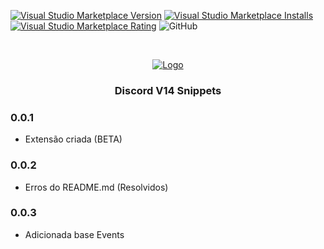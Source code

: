 <!--
***Olá, aqui é o Sr. AlphaJR, obrigado por estar vendo o README.md.***
***Se achar que posso melhorar algo basta dar um Fork e criar uma Pull.***
-->

[![Visual Studio Marketplace Version](https://img.shields.io/visual-studio-marketplace/v/AlphaJR.discord-v14-snippets.svg?label=Visual%20Studio%20Marketplace)](https://marketplace.visualstudio.com/items?itemName=AlphaJR.discord-v14-snippets)
[![Visual Studio Marketplace Installs](https://img.shields.io/visual-studio-marketplace/i/AlphaJR.discord-v14-snippets.svg)](https://marketplace.visualstudio.com/items?itemName=AlphaJR.discord-v14-snippets)
[![Visual Studio Marketplace Rating](https://img.shields.io/visual-studio-marketplace/r/AlphaJR.discord-v14-snippets.svg)](https://marketplace.visualstudio.com/items?itemName=AlphaJR.discord-v14-snippets)
![GitHub](https://img.shields.io/github/license/AlphaJR36/discord-v14-snippets.svg)

<!-- PROJECT LOGO -->
<br />
<p align="center">
  <a href="https://azurestore.site" >
    <img src="https://raw.githubusercontent.com/AlphaJR36/discord-v14-snippets/main/assets/images/azurestore.png" alt="Logo">
  </a>

  <h3 align="center">Discord V14 Snippets</h3>
</p>

<!-- CHANGELOG VERSIONS -->

### 0.0.1
- Extensão criada (BETA)

### 0.0.2
- Erros do README.md (Resolvidos)

### 0.0.3
- Adicionada base Events